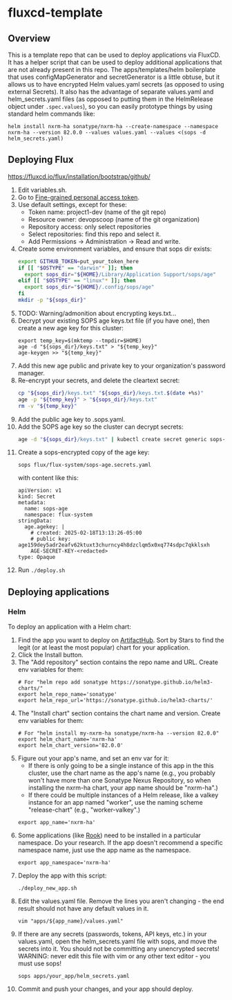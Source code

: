 # fluxcd-template

## Overview

This is a template repo that can be used to deploy applications via FluxCD. It has a helper script that can be used to deploy additional applications that are not already present in this repo. The apps/templates/helm boilerplate that uses configMapGenerator and secretGenerator is a little obtuse, but it allows us to have encrypted Helm values.yaml secrets (as opposed to using external Secrets). It also has the advantage of separate values.yaml and helm_secrets.yaml files (as opposed to putting them in the HelmRelease object under `.spec.values`), so you can easily prototype things by using standard helm commands like:

```shell
helm install nxrm-ha sonatype/nxrm-ha --create-namespace --namespace nxrm-ha --version 82.0.0 --values values.yaml --values <(sops -d helm_secrets.yaml)
```

## Deploying Flux

https://fluxcd.io/flux/installation/bootstrap/github/

1. Edit variables.sh.
1. Go to [Fine-grained personal access token](https://github.com/settings/tokens?type=beta).
1. Use default settings, except for these:
   - Token name: project1-dev (name of the git repo)
   - Resource owner: devopscoop (name of the git organization)
   - Repository access: only select repositories
   - Select repositories: find this repo and select it.
   - Add Permissions -> Administration -> Read and write.
1. Create some environment variables, and ensure that sops dir exists:
   ```bash
   export GITHUB_TOKEN=put_your_token_here
   if [[ "$OSTYPE" == "darwin"* ]]; then
     export sops_dir="${HOME}/Library/Application Support/sops/age"
   elif [[ "$OSTYPE" == "linux"* ]]; then
     export sops_dir="${HOME}/.config/sops/age"
   fi
   mkdir -p "${sops_dir}"
   ```
1. TODO: Warning/admonition about encrypting keys.txt...
1. Decrypt your existing SOPS age keys.txt file (if you have one), then create a new age key for this cluster:
   ```
   export temp_key=$(mktemp --tmpdir=$HOME)
   age -d "${sops_dir}/keys.txt" > "${temp_key}"
   age-keygen >> "${temp_key}"
   ```
1. Add this new age public and private key to your organization's password manager.
1. Re-encrypt your secrets, and delete the cleartext secret:
   ```bash
   cp "${sops_dir}/keys.txt" "${sops_dir}/keys.txt.$(date +%s)"
   age -p "${temp_key}" > "${sops_dir}/keys.txt"
   rm -v "${temp_key}"
   ```
1. Add the public age key to .sops.yaml.
1. Add the SOPS age key so the cluster can decrypt secrets:
   ```bash
   age -d "${sops_dir}/keys.txt" | kubectl create secret generic sops-age --namespace=flux-system --from-file=age.agekey=/dev/stdin
   ```
1. Create a sops-encrypted copy of the age key:
   ```
   sops flux/flux-system/sops-age.secrets.yaml
   ```
   with content like this:
   ```
   apiVersion: v1
   kind: Secret
   metadata:
     name: sops-age
     namespace: flux-system
   stringData:
     age.agekey: |
       # created: 2025-02-18T13:13:26-05:00
       # public key: age159dey5adr2eafv62ktuxt3churncy4h8dzclqm5x0xq774sdpc7qkklsxh
       AGE-SECRET-KEY-<redacted>
   type: Opaque
   ```
1. Run `./deploy.sh`


## Deploying applications

### Helm

To deploy an application with a Helm chart:

1. Find the app you want to deploy on [ArtifactHub](https://artifacthub.io/). Sort by Stars to find the legit (or at least the most popular) chart for your application.
1. Click the Install button.
1. The "Add repository" section contains the repo name and URL. Create env variables for them:
   ```
   # For "helm repo add sonatype https://sonatype.github.io/helm3-charts/"
   export helm_repo_name='sonatype'
   export helm_repo_url='https://sonatype.github.io/helm3-charts/'
   ```
1. The "Install chart" section contains the chart name and version. Create env variables for them:
   ```
   # For "helm install my-nxrm-ha sonatype/nxrm-ha --version 82.0.0"
   export helm_chart_name='nxrm-ha'
   export helm_chart_version='82.0.0'
   ```
1. Figure out your app's name, and set an env var for it:
   - If there is only going to be a single instance of this app in the this cluster, use the chart name as the app's name (e.g., you probably won't have more than one Sonatype Nexus Repository, so when installing the nxrm-ha chart, your app name should be "nxrm-ha".)
   - If there could be multiple instances of a Helm release, like a valkey instance for an app named "worker", use the naming scheme "release-chart" (e.g., "worker-valkey".)
   ```
   export app_name='nxrm-ha'
   ```
1. Some applications (like [Rook](https://rook.io/docs/rook/latest-release/Helm-Charts/operator-chart/#introduction)) need to be installed in a particular namespace. Do your research. If the app doesn't recommend a specific namespace name, just use the app name as the namespace.
   ```
   export app_namespace='nxrm-ha'
   ```
1. Deploy the app with this script:
   ```
   ./deploy_new_app.sh
   ```
1. Edit the values.yaml file. Remove the lines you aren't changing - the end result should not have any default values in it.
   ```
   vim "apps/${app_name}/values.yaml"
   ```
1. If there are any secrets (passwords, tokens, API keys, etc.) in your values.yaml, open the helm_secrets.yaml file with sops, and move the secrets into it. You should not be committing any unencrypted secrets! WARNING: never edit this file with vim or any other text editor - you must use sops!
   ```
   sops apps/your_app/helm_secrets.yaml
   ```
1. Commit and push your changes, and your app should deploy.
